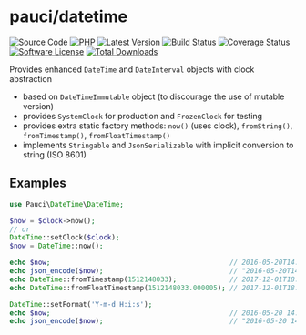 # pauci/datetime

[![Source Code][badge-source]][source]
[![PHP][badge-php]][php]
[![Latest Version][badge-release]][release]
[![Build Status][badge-build]][build]
[![Coverage Status][badge-coverage]][coverage]
[![Software License][badge-license]][license]
[![Total Downloads][badge-downloads]][downloads]

Provides enhanced `DateTime` and `DateInterval` objects with clock abstraction
- based on `DateTimeImmutable` object (to discourage the use of mutable version)
- provides `SystemClock` for production and `FrozenClock` for testing
- provides extra static factory methods: `now()` (uses clock), `fromString()`, `fromTimestamp()`, `fromFloatTimestamp()`
- implements `Stringable` and `JsonSerializable` with implicit conversion to string (ISO 8601)


## Examples

```php
use Pauci\DateTime\DateTime;

$now = $clock->now();
// or
DateTime::setClock($clock);
$now = DateTime::now();

echo $now;                                            // 2016-05-20T14:30:54.345678+02:00
echo json_encode($now);                               // "2016-05-20T14:30:54.345678+02:00"
echo DateTime::fromTimestamp(1512148033);             // 2017-12-01T18:07:13+01:00
echo DateTime::fromFloatTimestamp(1512148033.000005); // 2017-12-01T18:07:13.000005+01:00

DateTime::setFormat('Y-m-d H:i:s');
echo $now;                                            // 2016-05-20 14:30:54
echo json_encode($now);                               // "2016-05-20 14:30:54"
```



[badge-source]: https://img.shields.io/badge/source-pauci/datetime-blue.svg?style=flat-square
[badge-php]: https://img.shields.io/packagist/php-v/pauci/datetime?style=flat-square
[badge-release]: https://img.shields.io/packagist/v/pauci/datetime.svg?style=flat-square&label=release
[badge-build]: https://img.shields.io/github/workflow/status/pauci/datetime/Continuous%20Integration?style=flat-square
[badge-coverage]: https://img.shields.io/codecov/c/github/pauci/datetime?style=flat-square&token=KmPSlqBuuG
[badge-license]: https://img.shields.io/badge/license-MIT-brightgreen.svg?style=flat-square
[badge-downloads]: https://img.shields.io/packagist/dt/pauci/datetime.svg?style=flat-square

[source]: https://github.com/pauci/datetime
[php]: https://php.net
[release]: https://packagist.org/packages/pauci/datetime
[build]: https://github.com/pauci/datetime/actions?query=workflow%3A%22Continuous+Integration%22
[coverage]: https://codecov.io/gh/pauci/datetime
[license]: https://github.com/pauci/datetime/blob/master/LICENSE
[downloads]: https://packagist.org/packages/pauci/datetime
